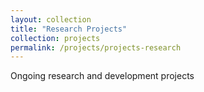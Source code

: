 ```yaml
---
layout: collection
title: "Research Projects"
collection: projects
permalink: /projects/projects-research
---
```


Ongoing research and development projects
